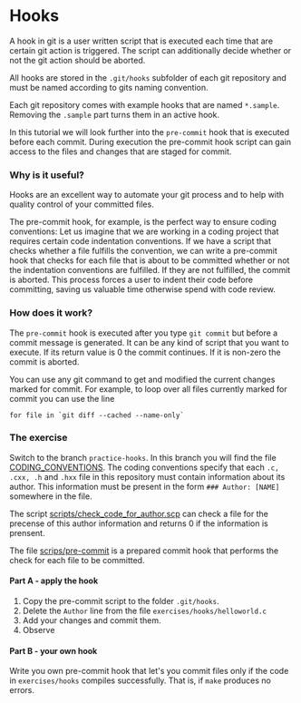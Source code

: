 # Hooks

A hook in git is a user written script that is executed each time that are certain git action is triggered.
The script can additionally decide whether or not the git action should be aborted.

All hooks are stored in the `.git/hooks` subfolder of each git repository and must be named according to gits naming convention.

Each git repository comes with example hooks that are named `*.sample`. Removing the `.sample` part turns them in an active hook.

In this tutorial we will look further into the `pre-commit` hook that is executed before each commit.
During execution the pre-commit hook script can gain access to the files and changes that are staged for commit.

### Why is it useful?

Hooks are an excellent way to automate your git process and to help with quality control of your committed files.

The pre-commit hook, for example, is the perfect way to ensure coding conventions:
Let us imagine that we are working in a coding project that requires certain code indentation conventions.
If we have a script that checks whether a file fulfills the convention, we can write a pre-commit hook that checks for each file that
is about to be committed whether or not the indentation conventions are fulfilled.
If they are not fulfilled, the commit is aborted.
This process forces a user to indent their code before committing, saving us valuable time otherwise spend with code review.

### How does it work?

The `pre-commit` hook is executed after you type `git commit` but before a commit message is generated.
It can be any kind of script that you want to execute. If its return value is 0 the commit continues. If it is non-zero the commit is aborted.

You can use any git command to get and modified the current changes marked for commit.
For example, to loop over all files currently marked for commit you can use the line

```for file in `git diff --cached --name-only` ```

### The exercise

Switch to the branch `practice-hooks`. 
In this branch you will find the file [CODING_CONVENTIONS](https://github.com/holke/github-advanced-techniques-holke/blob/practice-hooks/CODING_CONVENTIONS).
The coding conventions specify that each `.c, .cxx, .h` and `.hxx` file in this repository must contain information about its author.
This information must be present in the form `### Author: [NAME]` somewhere in the file.

The script [scripts/check_code_for_author.scp](https://github.com/holke/github-advanced-techniques-holke/blob/practice-hooks/scripts/check_code_for_author.scp)
can check a file for the precense of this author information and returns 0 if the information is prensent.

The file [scrips/pre-commit](https://github.com/holke/github-advanced-techniques-holke/blob/practice-hooks/scripts/pre-commit) is a prepared commit hook
that performs the check for each file to be committed.

#### Part A - apply the hook

1. Copy the pre-commit script to the folder `.git/hooks`.
2. Delete the `Author` line from the file `exercises/hooks/helloworld.c`
3. Add your changes and commit them.
4. Observe

#### Part B - your own hook

Write you own pre-commit hook that let's you commit files only if the code in `exercises/hooks` compiles successfully.
That is, if `make` produces no errors.
